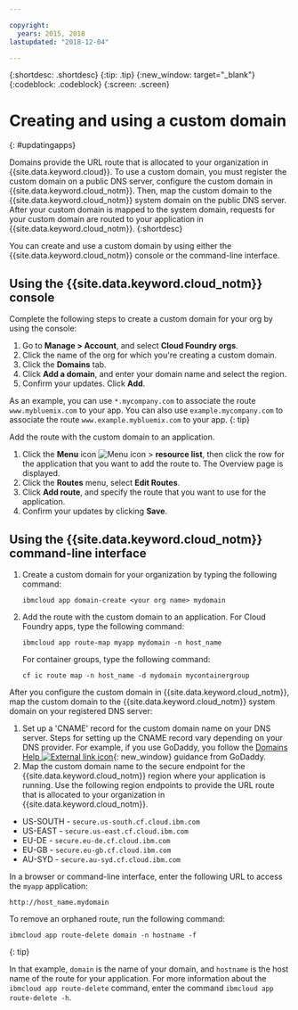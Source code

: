 ```yaml
---

copyright:
  years: 2015, 2018
lastupdated: "2018-12-04"

---
```


{:shortdesc: .shortdesc}
{:tip: .tip}
{:new_window: target="_blank"}
{:codeblock: .codeblock}
{:screen: .screen}

# Creating and using a custom domain
{: #updatingapps}

Domains provide the URL route that is allocated to your organization in {{site.data.keyword.cloud}}. To use a custom domain, you must register the custom domain on a public DNS server, configure the custom domain in {{site.data.keyword.cloud_notm}}. Then, map the custom domain to the {{site.data.keyword.cloud_notm}} system domain on the public DNS server. After your custom domain is mapped to the system domain, requests for your custom domain are routed to your application in {{site.data.keyword.cloud_notm}}.
{:shortdesc}

You can create and use a custom domain by using either the {{site.data.keyword.cloud_notm}} console or the command-line interface.

## Using the {{site.data.keyword.cloud_notm}} console

Complete the following steps to create a custom domain for your org by using the console:

1. Go to **Manage > Account**, and select **Cloud Foundry orgs**.
2. Click the name of the org for which you're creating a custom domain.
3. Click the **Domains** tab.
4. Click **Add a domain**, and enter your domain name and select the region.
5. Confirm your updates. Click **Add**.

As an example, you can use `*.mycompany.com` to associate the route `www.mybluemix.com` to your app. You can also use `example.mycompany.com` to associate the route `www.example.mybluemix.com` to your app.
{: tip}

Add the route with the custom domain to an application.

1. Click the **Menu** icon ![Menu icon](../icons/icon_hamburger.svg) > **resource list**, then click the row for the application that you want to add the route to. The Overview page is displayed.
2. Click the **Routes** menu, select **Edit Routes**.
3. Click **Add route**, and specify the route that you want to use for the application.
4. Confirm your updates by clicking **Save**.

## Using the {{site.data.keyword.cloud_notm}} command-line interface

1. Create a custom domain for your organization by typing the following command:
   ```
   ibmcloud app domain-create <your org name> mydomain
   ```

2. Add the route with the custom domain to an application. For Cloud Foundry apps, type the following command:
   ```
   ibmcloud app route-map myapp mydomain -n host_name
   ```

   For container groups, type the following command:
   ```
   cf ic route map -n host_name -d mydomain mycontainergroup
   ```

After you configure the custom domain in {{site.data.keyword.cloud_notm}}, map the custom domain to the {{site.data.keyword.cloud_notm}} system domain on your registered DNS server:

1. Set up a 'CNAME' record for the custom domain name on your DNS server. Steps for setting up the CNAME record vary depending on your DNS provider. For example, if you use GoDaddy, you follow the [Domains Help ![External link icon](../icons/launch-glyph.svg "External link icon")](https://www.godaddy.com/help/add-a-cname-record-19236){: new_window} guidance from GoDaddy.
2. Map the custom domain name to the secure endpoint for the {{site.data.keyword.cloud_notm}} region where your application is running. Use the following region endpoints to provide the URL route that is allocated to your organization in {{site.data.keyword.cloud_notm}}.

  * US-SOUTH - `secure.us-south.cf.cloud.ibm.com`
  * US-EAST - `secure.us-east.cf.cloud.ibm.com`
  * EU-DE - `secure.eu-de.cf.cloud.ibm.com`
  * EU-GB - `secure.eu-gb.cf.cloud.ibm.com`
  * AU-SYD - `secure.au-syd.cf.cloud.ibm.com`

In a browser or command-line interface, enter the following URL to access the `myapp` application:
```
http://host_name.mydomain

```

To remove an orphaned route, run the following command:
```
ibmcloud app route-delete domain -n hostname -f
```
{: tip}

In that example, `domain` is the name of your domain, and `hostname` is the host name of the route for your application. For more information about the `ibmcloud app route-delete` command, enter the command `ibmcloud app route-delete -h`.
